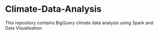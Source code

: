 # Climate-Data-Analysis
This repository contains BigQuery climate data analysis using Spark and Data Visualisation
